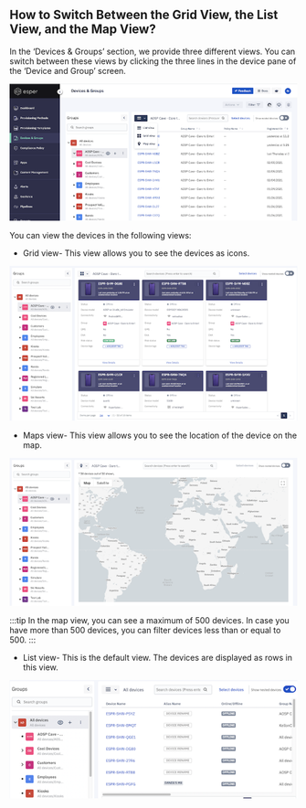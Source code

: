 ## How to Switch Between the Grid View, the List View, and the Map View?

  

In the ‘Devices & Groups’ section, we provide three different views. You can switch between these views by clicking the three lines in the device pane of the ‘Device and Group’ screen.

  

![Group main screen](./images/switchview/19_Groups_devices_main_screen_Switch_views.png)

  
  

You can view the devices in the following views:

-   Grid view- This view allows you to see the devices as icons.
    

  

![grid view](./images/switchview/20_Groups_devices_main_screen_Switch_views_gridView.png)

  
  

-   Maps view- This view allows you to see the location of the device on the map.
    

  

![map view](./images/switchview/21_Groups_devices_main_screen_Switch_views_Map_View.png)

  

:::tip
In the map view, you can see a maximum of 500 devices. In case you have more than 500 devices, you can filter devices less than or equal to 500.
:::

-   List view- This is the default view. The devices are displayed as rows in this view.
    

  

![list view](./images/switchview/22_Groups_devices_main_screen_Switch_views_ListView.png)